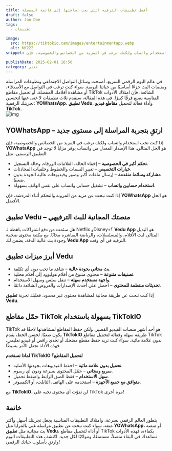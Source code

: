 ```yaml
---
title: أفضل تطبيقات الترفيه التي يجب إضافتها إلى قائمة المفضلة
draft: false
author: Jon Doe 
tags:
  - تطبيقات

image:
  src: https://tiktokio.cam/images/entertainmentapp.webp
  alt: KK222
snippet: إذا كنت تحب استخدام واتساب ولكنك ترغب في المزيد من الخصائص والخصوصية، فإن YOWhatsApp هو الحل المثالي.

publishDate: 2025-02-01 18:50
category: تقني
---
```



في عالم اليوم الرقمي السريع، أصبحت وسائل التواصل الاجتماعي وتطبيقات المراسلة ومنصات البث جزءًا أساسيًا من حياتنا اليومية. سواء كنت ترغب في التواصل مع الأصدقاء، أو مشاهدة أفلامك المفضلة، أو تحميل مقاطع TikTok الشائعة، فإن امتلاك الأدوات المناسبة يصنع فرقًا كبيرًا. في هذه المقالة، سنقدم ثلاث تطبيقات لا غنى عنها لتحسين تجربتك الرقمية: **YOWhatsApp**، **تطبيق Vedu**، وأداة فعالة لتحميل **مقاطع فيديو TikTok**.  
![img](https://tiktokio.cam/images/entertainmentapp.webp)

## YOWhatsApp – ارتقِ بتجربة المراسلة إلى مستوى جديد ##

إذا كنت تحب استخدام واتساب ولكنك ترغب في المزيد من الخصائص والخصوصية، فإن **YOWhatsApp** هو الحل المثالي. هذا الإصدار المعدل من واتساب يوفر مزايا لا توجد في التطبيق الرسمي، مثل:

* **تحكم أكبر في الخصوصية** – إخفاء الحالة، العلامات الزرقاء، وحالة التسجيل.  
* **خيارات التخصيص** – تغيير السمات والخطوط وخلفيات المحادثات.  
* **مشاركة وسائط متقدمة** – إرسال ملفات أكبر وصور وفيديوهات عالية الجودة بدون ضغط.  
* **استخدام حسابين واتساب** – تشغيل حسابي واتساب على نفس الهاتف بسهولة.

إذا كنت تبحث عن مزيد من المرونة والتحكم أثناء الدردشة، فإن **YOWhatsApp** هو الحل الأفضل.

## تطبيق Vedu – منصتك المجانية للبث الترفيهي ##

هل سئمت من دفع اشتراكات باهظة لـ Netflix وDisney+؟ **Vedu App** هو البديل المثالي لبث الأفلام، والمسلسلات، والرياضة المباشرة مجانًا. مع مكتبة محتوى ضخمة وجودة بث عالية الدقة، يضمن لك **Vedu App** الترفيه في أي وقت.

## أبرز ميزات تطبيق Vedu ##
* **بث مجاني بجودة عالية** – شاهد ما تحب دون أي تكلفة.  
* **تصنيفات متنوعة** – محتوى متنوع من أفلام هوليوود إلى أفلام محلية.  
* **واجهة مستخدم سهلة** – تنقل سلس وسهل الاستخدام.  
* **تحديثات منتظمة للمحتوى** – احصل على أحدث الإصدارات والعروض الشائعة دائمًا.

إذا كنت تبحث عن طريقة مجانية لمشاهدة محتوى غير محدود، فعليك تجربة **تطبيق Vedu**.

## حمّل مقاطع TikTok بسهولة باستخدام TikTokIO ##

TikTok هو أحد أشهر منصات الفيديو القصير، ولكن حفظ المقاطع لمشاهدتها لاحقًا قد يكون صعبًا. لحسن الحظ، يقدم **TikTokIO** طريقة سهلة وفعالة لتحميل مقاطع TikTok بدون علامة مائية. سواء كنت تريد حفظ مقطع مضحك أو تحدي راقص أو فيديو تعليمي، فهذه الأداة تجعل الأمر بسيطًا.

**لماذا تستخدم TikTokIO لتحميل المقاطع؟**
* **تحميل بدون علامة مائية** – احفظ الفيديوهات بجودتها الأصلية.  
* **سريع ومجاني** – حمّل المحتوى بسرعة ودون أي رسوم.  
* **سهل الاستخدام** – فقط الصق الرابط واضغط تحميل.  
* **متوافق مع جميع الأجهزة** – استخدمه على الهاتف، التابلت، أو الكمبيوتر.

مع **TikTokIO**، لن تفوّت أي محتوى تحبه على TikTok مرة أخرى!

## خاتمة ##

يتطور العالم الرقمي بسرعة، وامتلاك التطبيقات المناسبة يجعل تجربتك أسهل وأكثر متعة. سواء كنت تبحث عن تطبيق مراسلة غني بالمزايا مثل **YOWhatsApp**، أو منصة بث مجانية مثل **تطبيق Vedu**، أو أداة لتحميل مقاطع TikTok بكفاءة، فهذه الأدوات تساعدك في البقاء متصلاً، مستمتعًا، ومواكبًا لكل جديد. اكتشف هذه التطبيقات اليوم وارتقِ بأسلوب حياتك الرقمي!
